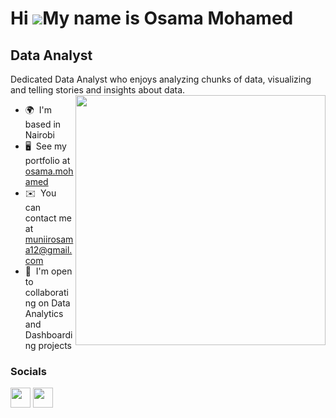 Hi ![](https://user-images.githubusercontent.com/18350557/176309783-0785949b-9127-417c-8b55-ab5a4333674e.gif)My name is Osama Mohamed
=====================================================================================================================================

Data Analyst
------------

Dedicated Data Analyst who enjoys analyzing chunks of data, visualizing and telling stories and insights about data.
<img align="right" width="400" src="https://nodusanalytics.com/wp-content/uploads/2021/03/bi-dashboard-for-website.gif">

*   🌍  I'm based in Nairobi
*   🖥️  See my portfolio at [osama.mohamed](https://osama-mohamed10.netlify.app)
*   ✉️  You can contact me at [muniirosama12@gmail.com](mailto:muniirosama12@gmail.com)
*   🤝  I'm open to collaborating on Data Analytics and Dashboarding projects
  ### Socials
      
<a href="https://www.linkedin.com/in/osama-mohamed-74b5b8214/" target="_blank" rel="noreferrer"><img src="https://raw.githubusercontent.com/danielcranney/readme-generator/main/public/icons/socials/linkedin.svg" width="32" height="32" /></a> <a href="https://www.stackoverflow.com/users/20077039/osama-mohamed" target="_blank" rel="noreferrer"><img src="https://raw.githubusercontent.com/danielcranney/readme-generator/main/public/icons/socials/stackoverflow.svg" width="32" height="32" /></a></p>
